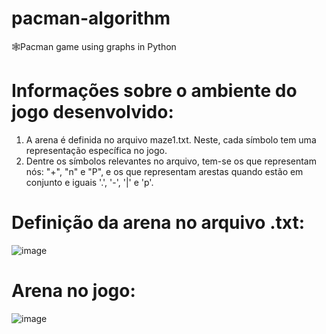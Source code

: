 # pacman-algorithm
🕸Pacman game using graphs in Python

# Informações sobre o ambiente do jogo desenvolvido:
1. A arena é definida no arquivo maze1.txt. Neste, cada símbolo tem uma representação específica no jogo.
2. Dentre os símbolos relevantes no arquivo, tem-se os que representam nós: "+", "n" e "P", e os que 
representam arestas quando estão em conjunto e iguais '.', '-', '|' e 'p'.

# Definição da arena no arquivo .txt:
![image](https://github.com/gabrielSantosLima/pacman-algorithm/assets/90109601/1cf80325-9002-4d08-8cd0-dd431dce608e)

# Arena no jogo:
![image](https://github.com/gabrielSantosLima/pacman-algorithm/assets/90109601/b0d9d7eb-e125-430f-9697-409aefc98c69)
